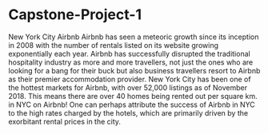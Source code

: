 # Capstone-Project-1
New York City Airbnb
Airbnb has seen a meteoric growth since its inception in 2008 with the number of rentals listed on its website growing exponentially each year. Airbnb has successfully disrupted the traditional hospitality industry as more and more travellers, not just the ones who are looking for a bang for their buck but also business travellers resort to Airbnb as their premier accommodation provider. New York City has been one of the hottest markets for Airbnb, with over 52,000 listings as of November 2018. This means there are over 40 homes being rented out per square km. in NYC on Airbnb! One can perhaps attribute the success of Airbnb in NYC to the high rates charged by the hotels, which are primarily driven by the exorbitant rental prices in the city.
